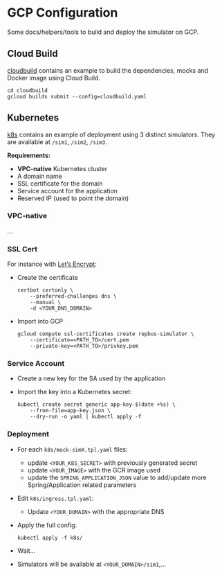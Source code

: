 # GCP Configuration

Some docs/helpers/tools to build and deploy the simulator on GCP.

## Cloud Build

[cloudbuild](cloudbuild) contains an example to build the dependencies, mocks
and Docker image using Cloud Build.

    cd cloudbuild
    gcloud builds submit --config=cloudbuild.yaml  

## Kubernetes

[k8s](k8s) contains an example of deployment using 3 distinct simulators. They are
available at `/sim1`, `/sim2`, `/sim3`.

**Requirements:**

* **VPC-native** Kubernetes cluster
* A domain name
* SSL certificate for the domain
* Service account for the application
* Reserved IP (used to point the domain)

### VPC-native

...

### SSL Cert

For instance with [Let’s Encrypt](https://letsencrypt.org/):

* Create the certificate

      certbot certonly \
          --preferred-challenges dns \
          --manual \
          -d <YOUR_DNS_DOMAIN>

* Import into GCP

      gcloud compute ssl-certificates create repbus-simulator \
          --certificate=<PATH_TO>/cert.pem
          --private-key=<PATH_TO>/privkey.pem

### Service Account

* Create a new key for the SA used by the application
* Import the key into a Kubernetes secret:
 
      kubectl create secret generic app-key-$(date +%s) \
          --from-file=app-key.json \
          --dry-run -o yaml | kubectl apply -f

### Deployment

* For each `k8s/mock-simX.tpl.yaml` files:
  * update `<YOUR_K8S_SECRET>` with previously generated secret
  * update `<YOUR_IMAGE>` with the GCR image used 
  * update the `SPRING_APPLICATION_JSON` value to add/update more Spring/Application related parameters
* Edit `k8s/ingress.tpl.yaml`:
  * Update `<YOUR_DOMAIN>` with the appropriate DNS
* Apply the full config:

      kubectl apply -f k8s/
* Wait...
* Simulators will be available at `<YOUR_DOMAIN>/sim1`,...

